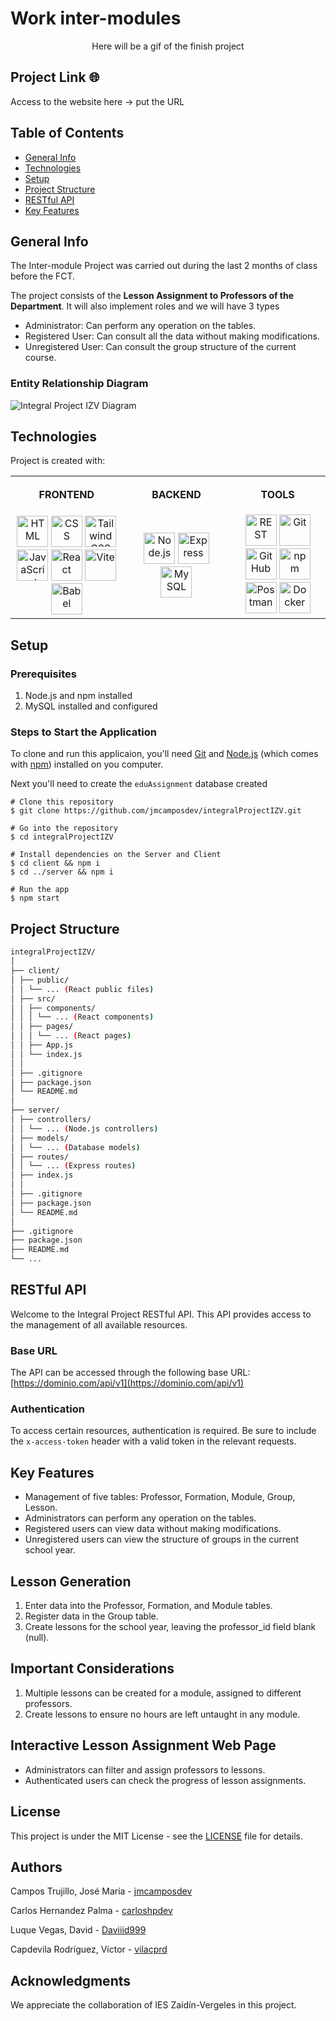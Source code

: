 # Work inter-modules

<p align="center">
  Here will be a gif of the finish project
</p>


## Project Link 🌐
Access to the website here -> put the URL

## Table of Contents
* [General Info](#general-info)
* [Technologies](#technologies)
* [Setup](#setup)
* [Project Structure](#project-structure)
* [RESTful API](#restful-api)
* [Key Features](#key-features)

## General Info
The Inter-module Project was carried out during the last 2 months of class before the FCT.

The project consists of the **Lesson Assignment to Professors of the Department**. It will also implement roles and we will have 3 types
* Administrator: Can perform any operation on the tables.
* Registered User: Can consult all the data without making modifications.
* Unregistered User: Can consult the group structure of the current course.

### Entity Relationship Diagram
![Integral Project IZV Diagram](https://github.com/jmcamposdev/integralProjectIZV/assets/108521775/ed6a807e-af6e-4958-8a23-ecc9de39678a)

## Technologies

Project is created with:
<table>
  <tr>
    <td align="center">
      <img width="441" height="1">
      <p><strong>FRONTEND</strong></p>
    </td>
    <td align="center">
      <img width="441" height="1">
      <p><strong>BACKEND</strong></p>
    </td>
    <td align="center">
      <img width="441" height="1">
      <p><strong>TOOLS</strong></p>
    </td>
  </tr>
  <tr>
    <td align="center">
      <img width="50" src="https://user-images.githubusercontent.com/25181517/192158954-f88b5814-d510-4564-b285-dff7d6400dad.png" alt="HTML" title="HTML"/>
      <img width="50" src="https://user-images.githubusercontent.com/25181517/183898674-75a4a1b1-f960-4ea9-abcb-637170a00a75.png" alt="CSS" title="CSS"/>
      <img width="50" src="https://user-images.githubusercontent.com/25181517/202896760-337261ed-ee92-4979-84c4-d4b829c7355d.png" alt="Tailwind CSS" title="Tailwind CSS"/>
      <img width="50" src="https://user-images.githubusercontent.com/25181517/117447155-6a868a00-af3d-11eb-9cfe-245df15c9f3f.png" alt="JavaScript" title="JavaScript"/>
      <img width="50" src="https://user-images.githubusercontent.com/25181517/183897015-94a058a6-b86e-4e42-a37f-bf92061753e5.png" alt="React" title="React"/>
      <img width="50" src="https://github.com/marwin1991/profile-technology-icons/assets/62091613/b40892ef-efb8-4b0e-a6b5-d1cfc2f3fc35" alt="Vite" title="Vite"/>
      <img width="50" src="https://github.com/marwin1991/profile-technology-icons/assets/136815194/ecd443af-ebba-4af8-a46e-1bf64d863b5b" alt="Babel" title="Babel"/>
    </td>
    <td align="center">
      <img width="50" src="https://user-images.githubusercontent.com/25181517/183568594-85e280a7-0d7e-4d1a-9028-c8c2209e073c.png" alt="Node.js" title="Node.js"/>
      <img width="50" src="https://user-images.githubusercontent.com/25181517/183859966-a3462d8d-1bc7-4880-b353-e2cbed900ed6.png" alt="Express" title="Express"/>
      <img width="50" src="https://user-images.githubusercontent.com/25181517/183896128-ec99105a-ec1a-4d85-b08b-1aa1620b2046.png" alt="MySQL" title="MySQL"/>
    </td>
    <td align="center">
      <img width="50" src="https://user-images.githubusercontent.com/25181517/192107858-fe19f043-c502-4009-8c47-476fc89718ad.png" alt="REST" title="REST"/>
      <img width="50" src="https://user-images.githubusercontent.com/25181517/192108372-f71d70ac-7ae6-4c0d-8395-51d8870c2ef0.png" alt="Git" title="Git"/>
      <img width="50" src="https://user-images.githubusercontent.com/25181517/192108374-8da61ba1-99ec-41d7-80b8-fb2f7c0a4948.png" alt="GitHub" title="GitHub"/>
      <img width="50" src="https://user-images.githubusercontent.com/25181517/121401671-49102800-c959-11eb-9f6f-74d49a5e1774.png" alt="npm" title="npm"/>
      <img width="50" src="https://user-images.githubusercontent.com/25181517/192109061-e138ca71-337c-4019-8d42-4792fdaa7128.png" alt="Postman" title="Postman"/>
      <img width="50" src="https://user-images.githubusercontent.com/25181517/117207330-263ba280-adf4-11eb-9b97-0ac5b40bc3be.png" alt="Docker" title="Docker"/>
    </td>
  </tr>
</table>

## Setup

### Prerequisites
1. Node.js and npm installed
2. MySQL installed and configured

### Steps to Start the Application
To clone and run this applicaion, you'll need [Git](https://git-scm.com/downloads) and [Node.js](https://nodejs.org/en/download) (which comes with [npm](https://www.npmjs.com/)) installed on you computer.

Next you'll need to create the ```eduAssignment``` database created

```
# Clone this repository
$ git clone https://github.com/jmcamposdev/integralProjectIZV.git

# Go into the repository
$ cd integralProjectIZV

# Install dependencies on the Server and Client
$ cd client && npm i
$ cd ../server && npm i

# Run the app
$ npm start
```

## Project Structure

```bash
integralProjectIZV/
│
├── client/
│ ├── public/
│ │ └── ... (React public files)
│ ├── src/
│ │ ├── components/
│ │ │ └── ... (React components)
│ │ ├── pages/
│ │ │ └── ... (React pages)
│ │ ├── App.js
│ │ └── index.js
│ │
│ ├── .gitignore
│ ├── package.json
│ └── README.md
│
├── server/
│ ├── controllers/
│ │ └── ... (Node.js controllers)
│ ├── models/
│ │ └── ... (Database models)
│ ├── routes/
│ │ └── ... (Express routes)
│ ├── index.js
│ │
│ ├── .gitignore
│ ├── package.json
│ └── README.md
│
├── .gitignore
├── package.json
├── README.md
└── ...
```

## RESTful API
Welcome to the Integral Project RESTful API. This API provides access to the management of all available resources.

### Base URL 
The API can be accessed through the following base URL:
[https://dominio.com/api/v1](https://dominio.com/api/v1)

### Authentication

To access certain resources, authentication is required. Be sure to include the `x-access-token` header with a valid token in the relevant requests.


## Key Features
- Management of five tables: Professor, Formation, Module, Group, Lesson.
- Administrators can perform any operation on the tables.
- Registered users can view data without making modifications.
- Unregistered users can view the structure of groups in the current school year.

## Lesson Generation
1. Enter data into the Professor, Formation, and Module tables.
2. Register data in the Group table.
3. Create lessons for the school year, leaving the professor_id field blank (null).

## Important Considerations
1. Multiple lessons can be created for a module, assigned to different professors.
2. Create lessons to ensure no hours are left untaught in any module.

## Interactive Lesson Assignment Web Page
- Administrators can filter and assign professors to lessons.
- Authenticated users can check the progress of lesson assignments.

## License
This project is under the MIT License - see the [LICENSE](LICENSE) file for details.

## Authors
Campos Trujillo, José María - [jmcamposdev](https://github.com/jmcamposdev)

Carlos Hernandez Palma - [carloshpdev](https://github.com/carloshpdev)

Luque Vegas, David - [Daviiid999](https://github.com/Daviiid999)

Capdevila Rodríguez, Víctor - [vilacprd](https://github.com/vilacprd)

## Acknowledgments
We appreciate the collaboration of IES Zaidín-Vergeles in this project.
